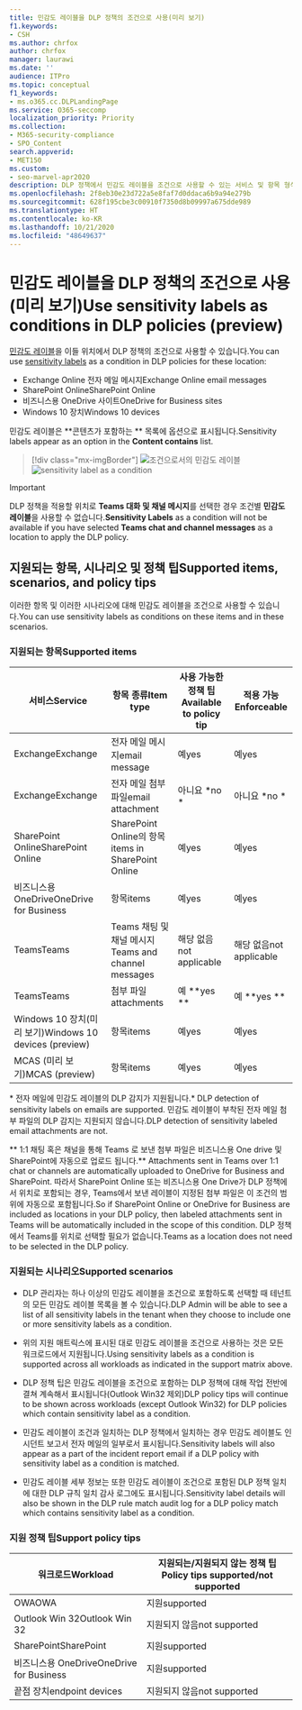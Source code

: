 ```yaml
---
title: 민감도 레이블을 DLP 정책의 조건으로 사용(미리 보기)
f1.keywords:
- CSH
ms.author: chrfox
author: chrfox
manager: laurawi
ms.date: ''
audience: ITPro
ms.topic: conceptual
f1_keywords:
- ms.o365.cc.DLPLandingPage
ms.service: O365-seccomp
localization_priority: Priority
ms.collection:
- M365-security-compliance
- SPO_Content
search.appverid:
- MET150
ms.custom:
- seo-marvel-apr2020
description: DLP 정책에서 민감도 레이블을 조건으로 사용할 수 있는 서비스 및 항목 형식에 대해 배워봅니다.
ms.openlocfilehash: 2f8eb30e23d722a5e8faf7d0ddaca6b9a94e279b
ms.sourcegitcommit: 628f195cbe3c00910f7350d8b09997a675dde989
ms.translationtype: HT
ms.contentlocale: ko-KR
ms.lasthandoff: 10/21/2020
ms.locfileid: "48649637"
---
```

# <a name="use-sensitivity-labels-as-conditions-in-dlp-policies-preview"></a><span data-ttu-id="e6a15-103">민감도 레이블을 DLP 정책의 조건으로 사용(미리 보기)</span><span class="sxs-lookup"><span data-stu-id="e6a15-103">Use sensitivity labels as conditions in DLP policies (preview)</span></span>

<span data-ttu-id="e6a15-104">[민감도 레이블](sensitivity-labels.md)을 이들 위치에서 DLP 정책의 조건으로 사용할 수 있습니다.</span><span class="sxs-lookup"><span data-stu-id="e6a15-104">You can use [sensitivity labels](sensitivity-labels.md) as a condition in DLP policies for these location:</span></span>

- <span data-ttu-id="e6a15-105">Exchange Online 전자 메일 메시지</span><span class="sxs-lookup"><span data-stu-id="e6a15-105">Exchange Online email messages</span></span>
- <span data-ttu-id="e6a15-106">SharePoint Online</span><span class="sxs-lookup"><span data-stu-id="e6a15-106">SharePoint Online</span></span>
- <span data-ttu-id="e6a15-107">비즈니스용 OneDrive 사이트</span><span class="sxs-lookup"><span data-stu-id="e6a15-107">OneDrive for Business sites</span></span>
- <span data-ttu-id="e6a15-108">Windows 10 장치</span><span class="sxs-lookup"><span data-stu-id="e6a15-108">Windows 10 devices</span></span>

<span data-ttu-id="e6a15-109">민감도 레이블은 \*\*콘텐츠가 포함하는 \*\* 목록에 옵션으로 표시됩니다.</span><span class="sxs-lookup"><span data-stu-id="e6a15-109">Sensitivity labels appear as an option in the **Content contains** list.</span></span>

> [!div class="mx-imgBorder"]
> <span data-ttu-id="e6a15-110">![조건으로서의 민감도 레이블](../media/dlp-sensitivity-label-as-a-condition.png)</span><span class="sxs-lookup"><span data-stu-id="e6a15-110">![sensitivity label as a condition](../media/dlp-sensitivity-label-as-a-condition.png)</span></span>

> [!IMPORTANT]
> <span data-ttu-id="e6a15-111">DLP 정책을 적용할 위치로 **Teams 대화 및 채널 메시지**를 선택한 경우 조건별 **민감도 레이블**을 사용할 수 없습니다.</span><span class="sxs-lookup"><span data-stu-id="e6a15-111">**Sensitivity Labels** as a condition will not be available if you have selected **Teams chat and channel messages** as a location to apply the DLP policy.</span></span>


## <a name="supported-items-scenarios-and-policy-tips"></a><span data-ttu-id="e6a15-112">지원되는 항목, 시나리오 및 정책 팁</span><span class="sxs-lookup"><span data-stu-id="e6a15-112">Supported items, scenarios, and policy tips</span></span>

<span data-ttu-id="e6a15-113">이러한 항목 및 이러한 시나리오에 대해 민감도 레이블을 조건으로 사용할 수 있습니다.</span><span class="sxs-lookup"><span data-stu-id="e6a15-113">You can use sensitivity labels as conditions on these items and in these scenarios.</span></span>

### <a name="supported-items"></a><span data-ttu-id="e6a15-114">지원되는 항목</span><span class="sxs-lookup"><span data-stu-id="e6a15-114">Supported items</span></span>

|<span data-ttu-id="e6a15-115">서비스</span><span class="sxs-lookup"><span data-stu-id="e6a15-115">Service</span></span>  |<span data-ttu-id="e6a15-116">항목 종류</span><span class="sxs-lookup"><span data-stu-id="e6a15-116">Item type</span></span>  |<span data-ttu-id="e6a15-117">사용 가능한 정책 팁</span><span class="sxs-lookup"><span data-stu-id="e6a15-117">Available to policy tip</span></span>  |<span data-ttu-id="e6a15-118">적용 가능</span><span class="sxs-lookup"><span data-stu-id="e6a15-118">Enforceable</span></span>  |
|---------|---------|---------|---------|
|<span data-ttu-id="e6a15-119">Exchange</span><span class="sxs-lookup"><span data-stu-id="e6a15-119">Exchange</span></span>    |<span data-ttu-id="e6a15-120">전자 메일 메시지</span><span class="sxs-lookup"><span data-stu-id="e6a15-120">email message</span></span>         |<span data-ttu-id="e6a15-121">예</span><span class="sxs-lookup"><span data-stu-id="e6a15-121">yes</span></span>         |<span data-ttu-id="e6a15-122">예</span><span class="sxs-lookup"><span data-stu-id="e6a15-122">yes</span></span>         |
|<span data-ttu-id="e6a15-123">Exchange</span><span class="sxs-lookup"><span data-stu-id="e6a15-123">Exchange</span></span>    |<span data-ttu-id="e6a15-124">전자 메일 첨부 파일</span><span class="sxs-lookup"><span data-stu-id="e6a15-124">email attachment</span></span>         |<span data-ttu-id="e6a15-125">아니요 \*</span><span class="sxs-lookup"><span data-stu-id="e6a15-125">no \*</span></span>         |<span data-ttu-id="e6a15-126">아니요 \*</span><span class="sxs-lookup"><span data-stu-id="e6a15-126">no \*</span></span>         |
|<span data-ttu-id="e6a15-127">SharePoint Online</span><span class="sxs-lookup"><span data-stu-id="e6a15-127">SharePoint Online</span></span>     |<span data-ttu-id="e6a15-128">SharePoint Online의 항목</span><span class="sxs-lookup"><span data-stu-id="e6a15-128">items in SharePoint Online</span></span>         |<span data-ttu-id="e6a15-129">예</span><span class="sxs-lookup"><span data-stu-id="e6a15-129">yes</span></span>         |<span data-ttu-id="e6a15-130">예</span><span class="sxs-lookup"><span data-stu-id="e6a15-130">yes</span></span>         |
|<span data-ttu-id="e6a15-131">비즈니스용 OneDrive</span><span class="sxs-lookup"><span data-stu-id="e6a15-131">OneDrive for Business</span></span>     |<span data-ttu-id="e6a15-132">항목</span><span class="sxs-lookup"><span data-stu-id="e6a15-132">items</span></span>         |<span data-ttu-id="e6a15-133">예</span><span class="sxs-lookup"><span data-stu-id="e6a15-133">yes</span></span>         |<span data-ttu-id="e6a15-134">예</span><span class="sxs-lookup"><span data-stu-id="e6a15-134">yes</span></span>         |
|<span data-ttu-id="e6a15-135">Teams</span><span class="sxs-lookup"><span data-stu-id="e6a15-135">Teams</span></span>     |<span data-ttu-id="e6a15-136">Teams 채팅 및 채널 메시지</span><span class="sxs-lookup"><span data-stu-id="e6a15-136">Teams and channel messages</span></span>         |<span data-ttu-id="e6a15-137">해당 없음</span><span class="sxs-lookup"><span data-stu-id="e6a15-137">not applicable</span></span>         |<span data-ttu-id="e6a15-138">해당 없음</span><span class="sxs-lookup"><span data-stu-id="e6a15-138">not applicable</span></span>         |
|<span data-ttu-id="e6a15-139">Teams</span><span class="sxs-lookup"><span data-stu-id="e6a15-139">Teams</span></span>     |<span data-ttu-id="e6a15-140">첨부 파일</span><span class="sxs-lookup"><span data-stu-id="e6a15-140">attachments</span></span>         |<span data-ttu-id="e6a15-141">예 \*\*</span><span class="sxs-lookup"><span data-stu-id="e6a15-141">yes \*\*</span></span>         |<span data-ttu-id="e6a15-142">예 \*\*</span><span class="sxs-lookup"><span data-stu-id="e6a15-142">yes \*\*</span></span>         |
|<span data-ttu-id="e6a15-143">Windows 10 장치(미리 보기)</span><span class="sxs-lookup"><span data-stu-id="e6a15-143">Windows 10 devices (preview)</span></span>     |<span data-ttu-id="e6a15-144">항목</span><span class="sxs-lookup"><span data-stu-id="e6a15-144">items</span></span>         |<span data-ttu-id="e6a15-145">예</span><span class="sxs-lookup"><span data-stu-id="e6a15-145">yes</span></span>         |<span data-ttu-id="e6a15-146">예</span><span class="sxs-lookup"><span data-stu-id="e6a15-146">yes</span></span>         |
|<span data-ttu-id="e6a15-147">MCAS (미리 보기)</span><span class="sxs-lookup"><span data-stu-id="e6a15-147">MCAS (preview)</span></span> |<span data-ttu-id="e6a15-148">항목</span><span class="sxs-lookup"><span data-stu-id="e6a15-148">items</span></span>         |<span data-ttu-id="e6a15-149">예</span><span class="sxs-lookup"><span data-stu-id="e6a15-149">yes</span></span>         |<span data-ttu-id="e6a15-150">예</span><span class="sxs-lookup"><span data-stu-id="e6a15-150">yes</span></span>         |

<span data-ttu-id="e6a15-151">\* 전자 메일에 민감도 레이블의 DLP 감지가 지원됩니다.</span><span class="sxs-lookup"><span data-stu-id="e6a15-151">\* DLP detection of sensitivity labels on emails are supported.</span></span> <span data-ttu-id="e6a15-152">민감도 레이블이 부착된 전자 메일 첨부 파일의 DLP 감지는 지원되지 않습니다.</span><span class="sxs-lookup"><span data-stu-id="e6a15-152">DLP detection of sensitivity labeled email attachments are not.</span></span>

<span data-ttu-id="e6a15-153">\*\* 1:1 채팅 혹은 채널을 통해 Teams 로 보낸 첨부 파일은 비즈니스용 One drive 및 SharePoint에 자동으로 업로드 됩니다.</span><span class="sxs-lookup"><span data-stu-id="e6a15-153">\*\* Attachments sent in Teams over 1:1 chat or channels are automatically uploaded to OneDrive for Business and SharePoint.</span></span> <span data-ttu-id="e6a15-154">따라서 SharePoint Online 또는 비즈니스용 One Drive가 DLP 정책에서 위치로 포함되는 경우, Teams에서 보낸 레이블이 지정된 첨부 파일은 이 조건의 범위에 자동으로 포함됩니다.</span><span class="sxs-lookup"><span data-stu-id="e6a15-154">So if SharePoint Online or OneDrive for Business are included as locations in your DLP policy, then labeled attachments sent in Teams will be automatically included in the scope of this condition.</span></span> <span data-ttu-id="e6a15-155">DLP 정책에서 Teams를 위치로 선택할 필요가 없습니다.</span><span class="sxs-lookup"><span data-stu-id="e6a15-155">Teams as a location does not need to be selected in the DLP policy.</span></span>

### <a name="supported-scenarios"></a><span data-ttu-id="e6a15-156">지원되는 시나리오</span><span class="sxs-lookup"><span data-stu-id="e6a15-156">Supported scenarios</span></span>

- <span data-ttu-id="e6a15-157">DLP 관리자는 하나 이상의 민감도 레이블을 조건으로 포함하도록 선택할 때 테넌트의 모든 민감도 레이블 목록을 볼 수 있습니다.</span><span class="sxs-lookup"><span data-stu-id="e6a15-157">DLP Admin will be able to see a list of all sensitivity labels in the tenant when they choose to include one or more sensitivity labels as a condition.</span></span>

- <span data-ttu-id="e6a15-158">위의 지원 매트릭스에 표시된 대로 민감도 레이블을 조건으로 사용하는 것은 모든 워크로드에서 지원됩니다.</span><span class="sxs-lookup"><span data-stu-id="e6a15-158">Using sensitivity labels as a condition is supported across all workloads as indicated in the support matrix above.</span></span>

- <span data-ttu-id="e6a15-159">DLP 정책 팁은 민감도 레이블을 조건으로 포함하는 DLP 정책에 대해 작업 전반에 결쳐 계속해서 표시됩니다(Outlook Win32 제외)</span><span class="sxs-lookup"><span data-stu-id="e6a15-159">DLP policy tips will continue to be shown across workloads (except Outlook Win32) for DLP policies which contain sensitivity label as a condition.</span></span>

- <span data-ttu-id="e6a15-160">민감도 레이블이 조건과 일치하는 DLP 정책에서 일치하는 경우 민감도 레이블도 인시던트 보고서 전자 메일의 일부로서 표시됩니다.</span><span class="sxs-lookup"><span data-stu-id="e6a15-160">Sensitivity labels will also appear as a part of the incident report email if a DLP policy with sensitivity label as a condition is matched.</span></span>

- <span data-ttu-id="e6a15-161">민감도 레이블 세부 정보는 또한 민감도 레이블이 조건으로 포함된 DLP 정책 일치에 대한 DLP 규칙 일치 감사 로그에도 표시됩니다.</span><span class="sxs-lookup"><span data-stu-id="e6a15-161">Sensitivity label details will also be shown in the DLP rule match audit log for a DLP policy match which contains sensitivity label as a condition.</span></span>


### <a name="support-policy-tips"></a><span data-ttu-id="e6a15-162">지원 정책 팁</span><span class="sxs-lookup"><span data-stu-id="e6a15-162">Support policy tips</span></span>


|<span data-ttu-id="e6a15-163">워크로드</span><span class="sxs-lookup"><span data-stu-id="e6a15-163">Workload</span></span>  |<span data-ttu-id="e6a15-164">지원되는/지원되지 않는 정책 팁</span><span class="sxs-lookup"><span data-stu-id="e6a15-164">Policy tips supported/not supported</span></span>  |
|---------|---------|
|<span data-ttu-id="e6a15-165">OWA</span><span class="sxs-lookup"><span data-stu-id="e6a15-165">OWA</span></span> |    <span data-ttu-id="e6a15-166">지원</span><span class="sxs-lookup"><span data-stu-id="e6a15-166">supported</span></span>     |
|<span data-ttu-id="e6a15-167">Outlook Win 32</span><span class="sxs-lookup"><span data-stu-id="e6a15-167">Outlook Win 32</span></span>    |  <span data-ttu-id="e6a15-168">지원되지 않음</span><span class="sxs-lookup"><span data-stu-id="e6a15-168">not supported</span></span>       |
|<span data-ttu-id="e6a15-169">SharePoint</span><span class="sxs-lookup"><span data-stu-id="e6a15-169">SharePoint</span></span>   |   <span data-ttu-id="e6a15-170">지원</span><span class="sxs-lookup"><span data-stu-id="e6a15-170">supported</span></span>      |
|<span data-ttu-id="e6a15-171">비즈니스용 OneDrive</span><span class="sxs-lookup"><span data-stu-id="e6a15-171">OneDrive for Business</span></span>    |    <span data-ttu-id="e6a15-172">지원</span><span class="sxs-lookup"><span data-stu-id="e6a15-172">supported</span></span>     |
|<span data-ttu-id="e6a15-173">끝점 장치</span><span class="sxs-lookup"><span data-stu-id="e6a15-173">endpoint devices</span></span>   |  <span data-ttu-id="e6a15-174">지원되지 않음</span><span class="sxs-lookup"><span data-stu-id="e6a15-174">not supported</span></span>       |

